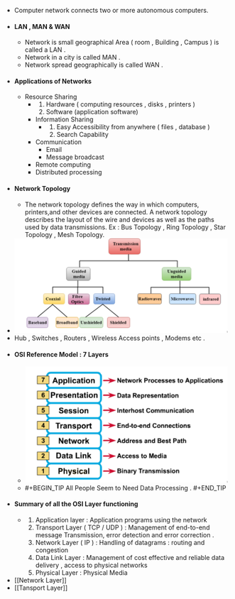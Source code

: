 - Computer network connects two or more autonomous computers.
- #### LAN , MAN & WAN
	- Network is small geographical Area (  room , Building , Campus ) is called a LAN .
	- Network in a city is called MAN .
	- Network spread geographically is called WAN .
- #### Applications of Networks
	- Resource Sharing
		- 1. Hardware ( computing resources , disks , printers )
		  2. Software (application software)
		- Information Sharing
			- 1. Easy Accessibility from anywhere ( files , database )
			  2. Search Capability
		- Communication
			- Email
			- Message broadcast
		- Remote computing
		- Distributed processing
- #### Network Topology
	- The network topology defines the way in which computers, printers,and other devices are connected. A network topology describes the layout of the wire and devices as well as the paths used by data transmissions.
	  Ex : Bus Topology , Ring Topology , Star Topology , Mesh Topology.
- ![image.png](../assets/image_1662626479360_0.png)
- Hub , Switches , Routers , Wireless Access points , Modems etc .
- #### OSI Reference Model : 7 Layers
	- ![image.png](../assets/image_1662626597698_0.png)
	- #+BEGIN_TIP
	  All People Seem to Need Data Processing .
	  #+END_TIP
- #### Summary of all the OSI Layer functioning
	- 1. Application layer : Application programs using the network 
	  2. Transport Layer ( TCP / UDP ) : Management of end-to-end message Transmission, error detection and error correction .
	  3. Network Layer ( IP ) : Handling of datagrams : routing and congestion
	  4. Data Link Layer : Management of cost effective and reliable data delivery , access to physical networks 
	  5. Physical Layer : Physical Media
- [[Network Layer]]
- [[Tansport Layer]]